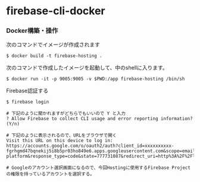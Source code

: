 # firebase-cli-docker

### Docker構築・操作

次のコマンドでイメージが作成されます

``` shell
$ docker build -t firebase-hosting .
``` 

次のコマンドで作成したイメージを起動して、中のshellに入ります。

``` shell
$ docker run -it -p 9005:9005 -v $PWD:/app firebase-hosting /bin/sh
```

Firebase認証する

```　shell
$ firebase login

# 下記のように聞かれますがどちらでもいいので Y と入力
? Allow Firebase to collect CLI usage and error reporting information? (Y/n) 

# 下記のように表示されるので、URLをブラウザで開く
Visit this URL on this device to log in:
https://accounts.google.com/o/oauth2/auth?client_id=xxxxxxxxxx-fgrhgmd47bqnekij5i8b5pr03ho849e6.apps.googleusercontent.com&scope=email%20openid%20https%3A%2F%2Fwww.googleapis.com%2Fauth%2Fcloudplatformprojects.readonly%20https%3A%2F%2Fwww.googleapis.com%2Fauth%2Ffirebase%20https%3A%2F%2Fwww.googleapis.com%2Fauth%2Fcloud-platform&response_type=code&state=777731087&redirect_uri=http%3A%2F%2Flocalhost%3A9005

# Googleのアカウント選択画面になるので、今回Hostingに使用するFirebase Projectの権限を持っているアカウントを選択する。

```
